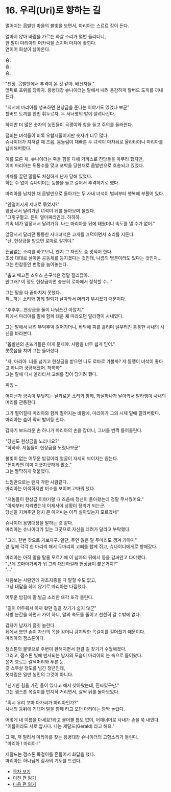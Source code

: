 # 16. 우리(Uri)로 향하는 길  

멀어지는 옵발덴 마을의 불빛을 보면서, 마리아는 스르르 잠이 든다.  

얼마지 않아 바람을 가르는 화살 소리가 몇번 들리더니,  
한 발이 마리아의 머카락을 스치며 마차에 꽂힌다.  
연이어 화살이 날아온다.  

슝.  
슝.  
슝.  

"젠장. 옵발덴에서 추격이 온 것 같아. 배신자들."  
앞뒤로 포위를 당하자. 용병대장 슈나이더는 말에서 내려 용감하게 할버드 도끼를 꺼내든다.  

"칙서에 마리아를 생포하면 현상금을 준다는 이야기도 있었나 보군"  
할버드 도끼를 한번 휘두르자, 두 서너명의 발이 잘려나간다.  

하지만 더 많은 숫자의 농민들이 곡괭이와 창을 들고 주의를 둘러싼다.  

덤비는 녀석들이 비록 오합지졸이지만 숫자가 너무 많다.  
슈나이더가 지쳐갈 때 즈음, 몸놀림이 재빠른 두 녀석이 마차뒤로 올라타더니 마리아를 납치해버렸다.  

이를 모른 채, 슈나이더는 죽을 힘을 다해 가까스로 잔당들을 마무리 했지만,  
이미 마리아는 뒤통수를 맞고 포박을 당한채로 옵발덴으로 호송되고 있었다.  

마차를 끌던 말들도 처참하게 난자 당해 있었다.  
하는 수 없이 슈나이더는 등불을 들고 걸어서 추격하기로 했다.  

마리아를 납치한 채 옵발덴으로 돌아가는 두 사내 녀석이 벌써부터 행복에 부풀어 있다.  

"안떨어지게 제대로 묶었지?"  
앞장서서 달려가던 녀석이 뒤를 돌아보며 물었다.  
"그렇구말고. 돈이 얼마짜리인데. 하하하.  
계속 네가 앞장서서 달려가줘. 나는 마리아를 뒤에 태웠더니 속도를 낼 수가 없어."  

앞장서서 달리던 퉁퉁한 사내녀석은 고개를 끄덕이면서 소리를 지른다.  
"난, 현상금을 받으면 로마로 갈꺼야."  

뜬금없는 소리를 하고보니, 왠지 그 자신도 좀 멋적어 한다.  
조상 대대로 살아온 공동체를 등지겠다는 것인데, 나름의 명분이라도 있다는 것인지...  
그는 한참동안 변명을 늘어놓는다.  

"춥고 배고픈 스위스 촌구석은 정말 질리잖아.  
안그래? 이 정도 현상금이면 충분히 로마에서 정착할 수..."  

그는 말을 다 끝마치지 못했다.  
퍽...하는 소리와 함께 철퇴가 날아와서 머리가 부셔졌기 때문이다.  

"후후후...현상금을 둘이 나눠쓰긴 아깝지."  
뒤에서 마리아를 말에 함께 태운 채 따라오던 말라깽이 사내였다.  

그는 말에서 내려 뚜벅뚜벅 걸어가더니, 바닥에 피를 흘리며 널부러진 퉁퉁한 사내의 시신을 바라본다.  

"옵발덴의 촌뜨기들은 이게 문제야. 사람을 너무 쉽게 믿어."  
콧웃음을 치며 그는 돌아섰다.  

"자, 마리아. 너를 넘기고 현상금을 받으면 나도 로마로 가볼까? 저 뚱땡이 녀석이 좋다고 하니까 궁금해졌어. 하하하"  
그는 말에 다시 올라타서 고삐를 잡아 당기려 했다.  

피잉 ~  

어디선가 금속이 부딪히는 날카로운 소리와 함께, 화살하나가 날아와서 말라깽이 사내의 머리를 관통한다.  

그가 떨어질때 마리아와 함께 떨어지는 바람에, 마리아가 그의 시체 밑에 깔려버렸다.  
마리아는 숨이 막혀 발버둥 친다.  

갑자기 보드라운 손 하나가 마리아의 손을 잡더니, 그녀를 번쩍 들어올린다.  

"당신도 현상금을 노리나요?"  
"하하하. 저놈들이 현상금을 노렸나보군"  

불빛이 없는 어두운 밤길이라 얼굴이 자세히 보이지는 않는다.  
"돈이라면 이미 지긋지긋하게 많소."  
그는 짤막하게 덧붙였다.  

느낌만으로는 왠지 착한 사람같다.  
마리아는 어색하지만 미소를 보이며 고마워 했다.  

"저놈들이 현상금 이야기할 때 즈음에 정신이 돌아왔는데 정말 무서웠어요."  
"아까부터 지켜봤는데 이제서야 상황이 정리가 되는군.  
당신을 지켜주던 덩치 큰 아저씨는 아직 살아있는지 모르겠네"  

슈나이더 용병대장을 말하는 것 같다.  
마리아는 슈나이더가 있는 그곳으로 자신을 데려가 달라고 부탁했다.  

"그래, 한번 찾으로 가보자구. 일단, 주인 잃은 말 두마리도 챙겨 가야지"  
양 옆에 각각 한 마리씩 해서 두마리의 고삐를 함께 쥐고, 슈나이더에게로 향해갔다.  

마리아는 아직 말을 탈줄 모르기에 이 남자의 뒤에서 등을 감싸안고 타야했다.  
"근데 꼬마아가씨가 뭐 그리 대단하길래 현상금이 붙은거지?"  
"..."  

처음보는 사람인데 자초지종을 다 말할 수도 없고,  
그냥 대답을 하지 않기로 마리아는 다짐했다.  

어두운 밤길에 말 발굽 소리만 또각 또각 들린다.  

"길이 어두워서 아까 왔던 길을 찾기가 쉽지 않군"  
사방 분간을 하면서 가야 하니, 말의 속도를 줄이고 천천히 갈 수밖에 없다.  

갑자기 남자가 흠칫 놀란다.  
뒤에서 뽀얀 손이 자신의 목을 감더니 큼지막한 목걸이를 걸어줬기 때문이다.  
마리아의 잼스톤이다.  

잼스톤의 불빛으로 주변이 환해지면서 한결 길 찾기가 수월해졌다.  
그리고, 잼스톤 빛에 반사되는 남자의 모습이 마리아의 눈 속으로 들어왔다.  
윤기 흐르는 갈색머리와 푸른 눈.  
갓 스무살 정도를 넘긴 청년인데,  
옷차림은 일반 농민의 그것이 아니다.  

"신기한 힘을 가진 돌이 있다고 해서 찾아왔는데, 진짜였구만."  
그는 잼스톤 목걸이를 만지작 거리면서, 살짝 뒤를 돌아보았다.  

"혹시 우리 꼬마 아가씨가 마리아인가?"  
사내의 등뒤에 기대어 말을 함께 타고 오던 마리아는 깜짝 놀랐다.  

어떻게 내 이름을 아세요?라고 물어볼 틈도 없이, 어깨너머로 사내가 손을 쑥 내민다.  
"이름이라도 서로 압시다. 나는 제랄드(Gerald) 라고 해요."  

그 때, 저 멀리서 마리아를 찾는 용병대장 슈나이더의 고함소리가 들린다.  
"마리아 ! 마리아 !"  

제랄드는 잼스톤 목걸이를 흔들어서 화답을 했다.  
마리아는 하나님께 감사의 기도를 드린다.  

* [목차 보기](content_kr.md)  
* [이전 편 읽기](/01_gemston/KR/KR_15.md)  
* [다음 편 읽기](/01_gemston/KR/KR_17.md)

